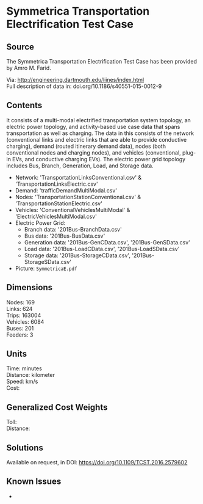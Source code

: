 # Symmetrica Transportation Electrification Test Case

## Source
The Symmetrica Transportation Electrification Test Case has been provided by Amro M. Farid. 

Via: http://engineering.dartmouth.edu/liines/index.html  
Full description of data in: doi.org/10.1186/s40551-015-0012-9

## Contents
It consists of a multi-modal electrified transportation system topology, an electric power topology, and activity-based use case data that spans transportation as well as charging. The data in this consists of the network (conventional links and electric links that are able to provide conductive charging), demand (routed itinerary demand data), nodes (both conventional nodes and charging nodes), and vehicles (conventional, plug-in EVs, and conductive charging EVs). The electric power grid topology includes Bus, Branch, Generation, Load, and Storage data. 

 - Network: 'TransportationLinksConventional.csv' & 'TransportationLinksElectric.csv'
 - Demand: 'trafficDemandMultiModal.csv'
 - Nodes: 'TransportationStationConventional.csv' & 'TransportationStationElectric.csv'
 - Vehicles: 'ConventionalVehiclesMultiModal' & 'ElectricVehiclesMultiModal.csv'
 - Electric Power Grid:  
   - Branch data: '201Bus-BranchData.csv'  
   - Bus data: '201Bus-BusData.csv'
   - Generation data: '201Bus-GenCData.csv', '201Bus-GenSData.csv'
   - Load data: '201Bus-LoadCData.csv', '201Bus-LoadSData.csv'
   - Storage data: '201Bus-StorageCData.csv', '201Bus-StorageSData.csv'
 - Picture: `SymmetricaE.pdf` 
 

## Dimensions
Nodes: 169  
Links: 624  
Trips: 163004  
Vehicles: 6084  
Buses: 201  
Feeders: 3  

## Units
Time: minutes  
Distance: kilometer  
Speed: km/s  
Cost:  

## Generalized Cost Weights
Toll:  
Distance:  

## Solutions
Available on request, in DOI: https://doi.org/10.1109/TCST.2016.2579602

## Known Issues
-
